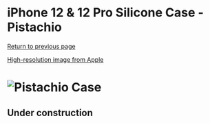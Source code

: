 # iPhone 12 & 12 Pro Silicone Case - Pistachio

[Return to previous page](/iphone_12)

[High-resolution image from Apple](https://store.storeimages.cdn-apple.com/8756/as-images.apple.com/is//MK003?wid=4500&hei=4500&fmt=png)

# ![Pistachio Case](/everyphone/MK003.png)

## Under construction

